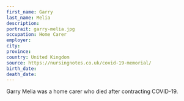 ```yaml
---
first_name: Garry
last_name: Melia
description: 
portrait: garry-melia.jpg
occupation: Home Carer
employer: 
city: 
province: 
country: United Kingdom
source: https://nursingnotes.co.uk/covid-19-memorial/
birth_date: 
death_date: 
---
```


Garry Melia was a home carer who died after contracting COVID-19.